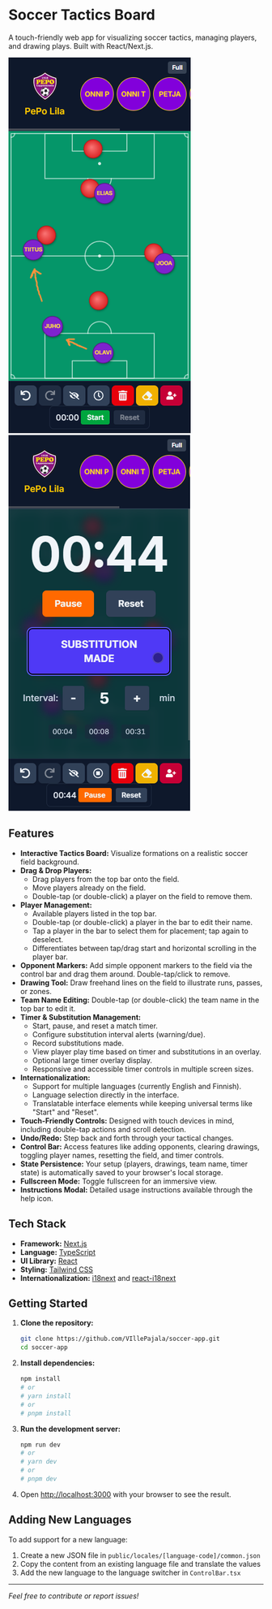 # Soccer Tactics Board

A touch-friendly web app for visualizing soccer tactics, managing players, and drawing plays. Built with React/Next.js.

![Main Tactics View](.docs/images/screeshot_tactics_view.png) ![Timer and Substitution Tracking](.docs/images/screenshot_timer_view_with_substitutions_play_time_records.png)

## Features

*   **Interactive Tactics Board:** Visualize formations on a realistic soccer field background.
*   **Drag & Drop Players:**
    *   Drag players from the top bar onto the field.
    *   Move players already on the field.
    *   Double-tap (or double-click) a player on the field to remove them.
*   **Player Management:**
    *   Available players listed in the top bar.
    *   Double-tap (or double-click) a player in the bar to edit their name.
    *   Tap a player in the bar to select them for placement; tap again to deselect.
    *   Differentiates between tap/drag start and horizontal scrolling in the player bar.
*   **Opponent Markers:** Add simple opponent markers to the field via the control bar and drag them around. Double-tap/click to remove.
*   **Drawing Tool:** Draw freehand lines on the field to illustrate runs, passes, or zones.
*   **Team Name Editing:** Double-tap (or double-click) the team name in the top bar to edit it.
*   **Timer & Substitution Management:**
    *   Start, pause, and reset a match timer.
    *   Configure substitution interval alerts (warning/due).
    *   Record substitutions made.
    *   View player play time based on timer and substitutions in an overlay.
    *   Optional large timer overlay display.
    *   Responsive and accessible timer controls in multiple screen sizes.
*   **Internationalization:** 
    *   Support for multiple languages (currently English and Finnish).
    *   Language selection directly in the interface.
    *   Translatable interface elements while keeping universal terms like "Start" and "Reset".
*   **Touch-Friendly Controls:** Designed with touch devices in mind, including double-tap actions and scroll detection.
*   **Undo/Redo:** Step back and forth through your tactical changes.
*   **Control Bar:** Access features like adding opponents, clearing drawings, toggling player names, resetting the field, and timer controls.
*   **State Persistence:** Your setup (players, drawings, team name, timer state) is automatically saved to your browser's local storage.
*   **Fullscreen Mode:** Toggle fullscreen for an immersive view.
*   **Instructions Modal:** Detailed usage instructions available through the help icon.

## Tech Stack

*   **Framework:** [Next.js](https://nextjs.org/)
*   **Language:** [TypeScript](https://www.typescriptlang.org/)
*   **UI Library:** [React](https://reactjs.org/)
*   **Styling:** [Tailwind CSS](https://tailwindcss.com/)
*   **Internationalization:** [i18next](https://www.i18next.com/) and [react-i18next](https://react.i18next.com/)

## Getting Started

1.  **Clone the repository:**
    ```bash
    git clone https://github.com/VIllePajala/soccer-app.git 
    cd soccer-app
    ```

2.  **Install dependencies:**
    ```bash
    npm install
    # or
    # yarn install
    # or
    # pnpm install
    ```

3.  **Run the development server:**
    ```bash
    npm run dev
    # or
    # yarn dev
    # or
    # pnpm dev
    ```

4.  Open [http://localhost:3000](http://localhost:3000) with your browser to see the result.

## Adding New Languages

To add support for a new language:

1. Create a new JSON file in `public/locales/[language-code]/common.json`
2. Copy the content from an existing language file and translate the values
3. Add the new language to the language switcher in `ControlBar.tsx`

---

*Feel free to contribute or report issues!*

